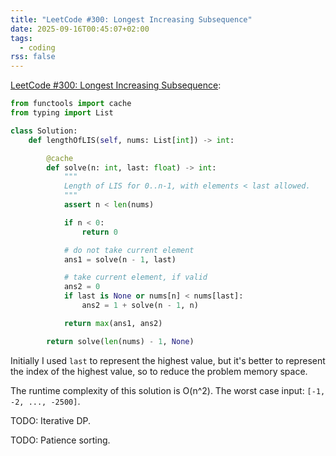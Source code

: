 ```yaml
---
title: "LeetCode #300: Longest Increasing Subsequence"
date: 2025-09-16T00:45:07+02:00
tags:
  - coding
rss: false
---
```


[LeetCode #300: Longest Increasing Subsequence](https://leetcode.com/problems/longest-increasing-subsequence/):

```python
from functools import cache
from typing import List

class Solution:
    def lengthOfLIS(self, nums: List[int]) -> int:

        @cache
        def solve(n: int, last: float) -> int:
            """
            Length of LIS for 0..n-1, with elements < last allowed.
            """
            assert n < len(nums)

            if n < 0:
                return 0

            # do not take current element
            ans1 = solve(n - 1, last)

            # take current element, if valid
            ans2 = 0
            if last is None or nums[n] < nums[last]:
                ans2 = 1 + solve(n - 1, n)

            return max(ans1, ans2)

        return solve(len(nums) - 1, None)
```

Initially I used `last` to represent the highest value, but it's better to
represent the index of the highest value, so to reduce the problem memory space.

The runtime complexity of this solution is O(n^2). The worst case input:
`[-1, -2, ..., -2500]`.

TODO: Iterative DP.

TODO: Patience sorting.
